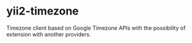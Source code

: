 # yii2-timezone
Timezone client based on Google Timezone APIs with the possibility of extension with another providers.
